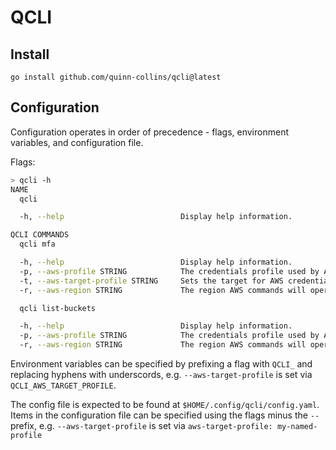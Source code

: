 # QCLI

## Install

```
go install github.com/quinn-collins/qcli@latest
```

## Configuration

Configuration operates in order of precedence - flags, environment variables, and configuration file.

Flags:

```bash
> qcli -h
NAME
  qcli

  -h, --help                          Display help information.

QCLI COMMANDS
  qcli mfa

  -h, --help                          Display help information.
  -p, --aws-profile STRING            The credentials profile used by AWS. (default: default)
  -t, --aws-target-profile STRING     Sets the target for AWS credentials MFA. (default: default)
  -r, --aws-region STRING             The region AWS commands will operate within. (default: us-east-1)

  qcli list-buckets

  -h, --help                          Display help information.
  -p, --aws-profile STRING            The credentials profile used by AWS. (default: default)
  -r, --aws-region STRING             The region AWS commands will operate within. (default: us-east-1)
```

Environment variables can be specified by prefixing a flag with `QCLI_` and replacing hyphens with underscords, e.g. `--aws-target-profile` is set via `QCLI_AWS_TARGET_PROFILE`.

The config file is expected to be found at `$HOME/.config/qcli/config.yaml`. Items in the configuration file can be specified using the flags minus the `--` prefix, e.g. `--aws-target-profile` is set via `aws-target-profile: my-named-profile`
